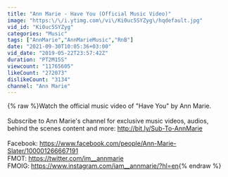 ```yaml
---
title: "Ann Marie - Have You (Official Music Video)"
image: "https:\/\/i.ytimg.com\/vi\/Ki0uc5SYZyg\/hqdefault.jpg"
vid_id: "Ki0uc5SYZyg"
categories: "Music"
tags: ["AnnMarie","AnnMarieMusic","RnB"]
date: "2021-09-30T10:05:36+03:00"
vid_date: "2019-05-22T23:57:42Z"
duration: "PT2M15S"
viewcount: "11765605"
likeCount: "272073"
dislikeCount: "3134"
channel: "Ann Marie"
---
```

{% raw %}Watch the official music video of &quot;Have You&quot; by Ann Marie.<br /><br />Subscribe to Ann Marie's channel for exclusive music videos, audios, behind the scenes content and more: <a rel="nofollow" target="blank" href="http://bit.ly/Sub-To-AnnMarie">http://bit.ly/Sub-To-AnnMarie</a><br /><br />Facebook: <a rel="nofollow" target="blank" href="https://www.facebook.com/people/Ann-Marie-Slater/100001266667191">https://www.facebook.com/people/Ann-Marie-Slater/100001266667191</a><br />FMOT: <a rel="nofollow" target="blank" href="https://twitter.com/im__annmarie">https://twitter.com/im__annmarie</a> <br />FMOIG: <a rel="nofollow" target="blank" href="https://www.instagram.com/iam__annmarie/?hl=en">https://www.instagram.com/iam__annmarie/?hl=en</a>{% endraw %}
